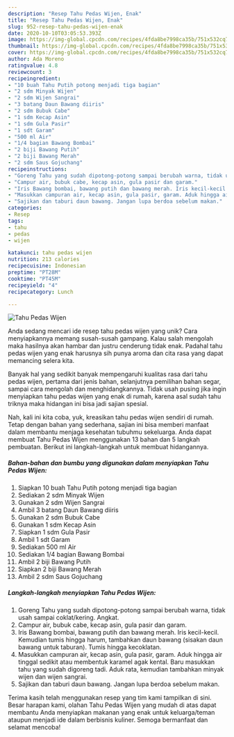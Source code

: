 ```yaml
---
description: "Resep Tahu Pedas Wijen, Enak"
title: "Resep Tahu Pedas Wijen, Enak"
slug: 952-resep-tahu-pedas-wijen-enak
date: 2020-10-10T03:05:53.393Z
image: https://img-global.cpcdn.com/recipes/4fda8be7998ca35b/751x532cq70/tahu-pedas-wijen-foto-resep-utama.jpg
thumbnail: https://img-global.cpcdn.com/recipes/4fda8be7998ca35b/751x532cq70/tahu-pedas-wijen-foto-resep-utama.jpg
cover: https://img-global.cpcdn.com/recipes/4fda8be7998ca35b/751x532cq70/tahu-pedas-wijen-foto-resep-utama.jpg
author: Ada Moreno
ratingvalue: 4.8
reviewcount: 3
recipeingredient:
- "10 buah Tahu Putih potong menjadi tiga bagian"
- "2 sdm Minyak Wijen"
- "2 sdm Wijen Sangrai"
- "3 batang Daun Bawang diiris"
- "2 sdm Bubuk Cabe"
- "1 sdm Kecap Asin"
- "1 sdm Gula Pasir"
- "1 sdt Garam"
- "500 ml Air"
- "1/4 bagian Bawang Bombai"
- "2 biji Bawang Putih"
- "2 biji Bawang Merah"
- "2 sdm Saus Gojuchang"
recipeinstructions:
- "Goreng Tahu yang sudah dipotong-potong sampai berubah warna, tidak usah sampai coklat/kering. Angkat."
- "Campur air, bubuk cabe, kecap asin, gula pasir dan garam."
- "Iris Bawang bombai, bawang putih dan bawang merah. Iris kecil-kecil. Kemudian tumis hingga harum, tambahkan daun bawang (sisakan daun bawang untuk taburan). Tumis hingga kecoklatan."
- "Masukkan campuran air, kecap asin, gula pasir, garam. Aduk hingga air tinggal sedikit atau membentuk karamel agak kental. Baru masukkan tahu yang sudah digoreng tadi. Aduk rata, kemudian tambahkan minyak wijen dan wijen sangrai."
- "Sajikan dan taburi daun bawang. Jangan lupa berdoa sebelum makan."
categories:
- Resep
tags:
- tahu
- pedas
- wijen

katakunci: tahu pedas wijen 
nutrition: 213 calories
recipecuisine: Indonesian
preptime: "PT28M"
cooktime: "PT45M"
recipeyield: "4"
recipecategory: Lunch

---
```



![Tahu Pedas Wijen](https://img-global.cpcdn.com/recipes/4fda8be7998ca35b/751x532cq70/tahu-pedas-wijen-foto-resep-utama.jpg)

Anda sedang mencari ide resep tahu pedas wijen yang unik? Cara menyiapkannya memang susah-susah gampang. Kalau salah mengolah maka hasilnya akan hambar dan justru cenderung tidak enak. Padahal tahu pedas wijen yang enak harusnya sih punya aroma dan cita rasa yang dapat memancing selera kita.

Banyak hal yang sedikit banyak mempengaruhi kualitas rasa dari tahu pedas wijen, pertama dari jenis bahan, selanjutnya pemilihan bahan segar, sampai cara mengolah dan menghidangkannya. Tidak usah pusing jika ingin menyiapkan tahu pedas wijen yang enak di rumah, karena asal sudah tahu triknya maka hidangan ini bisa jadi sajian spesial.




Nah, kali ini kita coba, yuk, kreasikan tahu pedas wijen sendiri di rumah. Tetap dengan bahan yang sederhana, sajian ini bisa memberi manfaat dalam membantu menjaga kesehatan tubuhmu sekeluarga. Anda dapat membuat Tahu Pedas Wijen menggunakan 13 bahan dan 5 langkah pembuatan. Berikut ini langkah-langkah untuk membuat hidangannya.

<!--inarticleads1-->

##### Bahan-bahan dan bumbu yang digunakan dalam menyiapkan Tahu Pedas Wijen:

1. Siapkan 10 buah Tahu Putih potong menjadi tiga bagian
1. Sediakan 2 sdm Minyak Wijen
1. Gunakan 2 sdm Wijen Sangrai
1. Ambil 3 batang Daun Bawang diiris
1. Gunakan 2 sdm Bubuk Cabe
1. Gunakan 1 sdm Kecap Asin
1. Siapkan 1 sdm Gula Pasir
1. Ambil 1 sdt Garam
1. Sediakan 500 ml Air
1. Sediakan 1/4 bagian Bawang Bombai
1. Ambil 2 biji Bawang Putih
1. Siapkan 2 biji Bawang Merah
1. Ambil 2 sdm Saus Gojuchang




<!--inarticleads2-->

##### Langkah-langkah menyiapkan Tahu Pedas Wijen:

1. Goreng Tahu yang sudah dipotong-potong sampai berubah warna, tidak usah sampai coklat/kering. Angkat.
1. Campur air, bubuk cabe, kecap asin, gula pasir dan garam.
1. Iris Bawang bombai, bawang putih dan bawang merah. Iris kecil-kecil. Kemudian tumis hingga harum, tambahkan daun bawang (sisakan daun bawang untuk taburan). Tumis hingga kecoklatan.
1. Masukkan campuran air, kecap asin, gula pasir, garam. Aduk hingga air tinggal sedikit atau membentuk karamel agak kental. Baru masukkan tahu yang sudah digoreng tadi. Aduk rata, kemudian tambahkan minyak wijen dan wijen sangrai.
1. Sajikan dan taburi daun bawang. Jangan lupa berdoa sebelum makan.




Terima kasih telah menggunakan resep yang tim kami tampilkan di sini. Besar harapan kami, olahan Tahu Pedas Wijen yang mudah di atas dapat membantu Anda menyiapkan makanan yang enak untuk keluarga/teman ataupun menjadi ide dalam berbisnis kuliner. Semoga bermanfaat dan selamat mencoba!
